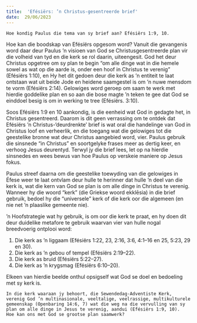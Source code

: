 ```yaml
---
title:  'Efésiërs: ’n Christus-gesentreerde brief'
date:  29/06/2023
---
```


`Hoe kondig Paulus die tema van sy brief aan? Efésiërs 1:9, 10.`

Hoe kan die boodskap van Efésiërs opgesom word? Vanuit die gevangenis word daar deur Paulus ’n visioen van God se Christusgesentreerde plan vir die volheid van tyd en die kerk se rol daarin, uiteengesit. God het deur Christus opgetree om sy plan te begin “om alle dinge wat in die hemele sowel as wat op die aarde is, onder een hoof in Christus te verenig” (Efésiërs 1:10), en Hy het dit gedoen deur die kerk as ’n entiteit te laat ontstaan wat uit beide Jode en heidene saamgestel is om ’n nuwe mensdom te vorm (Efésiërs 2:14). Gelowiges word geroep om saam te werk met hierdie goddelike plan en so aan die bose magte ’n teken te gee dat God se einddoel besig is om in werking te tree (Efésiërs. 3:10).

Soos Efésiërs 1:9 en 10 aankondig, is die eenheid wat God in gedagte het, in Christus gesentreerd. Daarom is dit geen verrassing om te ontdek dat Efésiërs ’n Christus-‘deurdrenkte’ brief is wat oral die handelinge van God in Christus loof en verheerlik, en die toegang wat die gelowiges tot die geestelike bronne wat deur Christus aangebied word, vier. Paulus gebruik die sinsnede “in Christus” en soortgelyke frases meer as dertig keer, en verhoog Jesus deurentyd. Terwyl jy die brief lees, let op na hierdie sinsnedes en wees bewus van hoe Paulus op verskeie maniere op Jesus fokus.

Paulus streef daarna om die geestelike toewyding van die gelowiges in Éfese weer te laat ontvlam deur hulle te herinner dat hulle ’n deel van die kerk is, wat die kern van God se plan is om alle dinge in Christus te verenig. Wanneer hy die woord “kerk” (die Griekse woord ekklēsia) in die brief gebruik, bedoel hy die “universele” kerk of die kerk oor die algemeen (en nie net ’n plaaslike gemeente nie).

’n Hoofstrategie wat hy gebruik, is om oor die kerk te praat, en hy doen dit deur duidelike metafore te gebruik waarvan vier van hulle nogal breedvoerig ontplooi word:

1. Die kerk as ’n liggaam (Efésiërs 1:22, 23, 2:16, 3:6,  4:1–16 en 25, 5:23, 29 en 30).
2. Die kerk as ’n gebou of tempel (Efésiërs 2:19–22).
3. Die kerk as bruid (Efésiërs 5:22–27).
4. Die kerk as ’n krygsmag (Efésiërs 6:10–20).

Elkeen van hierdie beelde onthul opsigself wat God se doel en bedoeling met sy kerk is.

`In die kerk waaraan jy behoort, die Sewendedag-Adventiste Kerk, verenig God ’n multinasionale, veeltalige, veelrassige, multikulturele gemeenskap (Openbaring 14:6, 7) wat die weg na die vervulling van sy plan om alle dinge in Jesus te verenig, aandui (Efésiërs 1:9, 10).  Hoe kan ons met God se grootse plan saamwerk?`